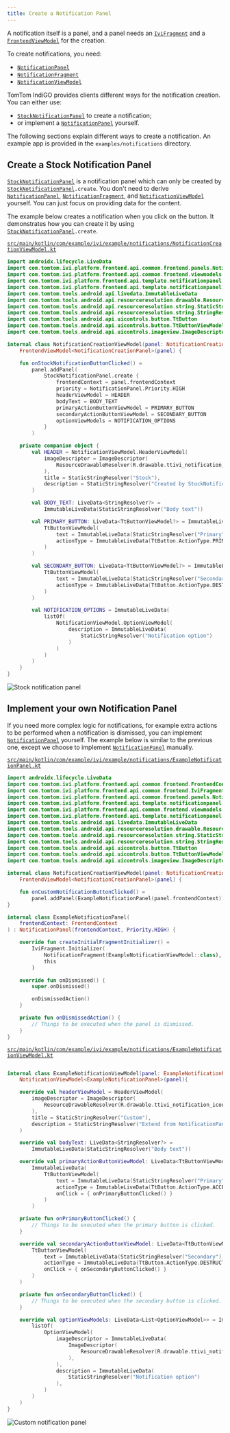 ```yaml
---
title: Create a Notification Panel
---
```


A notification itself is a panel, and a panel needs an [`IviFragment`](TTIVI_INDIGO_API) and a
[`FrontendViewModel`](TTIVI_INDIGO_API) for the creation.

To create notifications, you need:

- [`NotificationPanel`](TTIVI_INDIGO_API)
- [`NotificationFragment`](TTIVI_INDIGO_API)
- [`NotificationViewModel`](TTIVI_INDIGO_API)

TomTom IndiGO provides clients different ways for the notification creation. You can either use:

- [`StockNotificationPanel`](TTIVI_INDIGO_API) to create a notification;
- or implement a [`NotificationPanel`](TTIVI_INDIGO_API) yourself.

The following sections explain different ways to create a notification. An example app is
provided in the `examples/notifications` directory.

## Create a Stock Notification Panel

[`StockNotificationPanel`](TTIVI_INDIGO_API) is a notification panel which can only be created by
[`StockNotificationPanel`](TTIVI_INDIGO_API)`.create`. You don't need to derive
[`NotificationPanel`](TTIVI_INDIGO_API), [`NotificationFragment`](TTIVI_INDIGO_API), and
[`NotificationViewModel`](TTIVI_INDIGO_API) yourself. You can just focus on providing data for the
content.

The example below creates a notification when you click on the button. It demonstrates how you can
create it by using [`StockNotificationPanel`](TTIVI_INDIGO_API)`.create`.

[`src/main/kotlin/com/example/ivi/example/notifications/NotificationCreationViewModel.kt`](https://github.com/tomtom-international/tomtom-indigo-sdk-examples/blob/main/examples/notifications/src/main/kotlin/com/example/ivi/example/notifications/NotificationCreationViewModel.kt#L27-L82)

```kotlin
import androidx.lifecycle.LiveData
import com.tomtom.ivi.platform.frontend.api.common.frontend.panels.NotificationPanel
import com.tomtom.ivi.platform.frontend.api.common.frontend.viewmodels.FrontendViewModel
import com.tomtom.ivi.platform.frontend.api.template.notificationpanel.NotificationViewModel
import com.tomtom.ivi.platform.frontend.api.template.notificationpanel.stock.StockNotificationPanel
import com.tomtom.tools.android.api.livedata.ImmutableLiveData
import com.tomtom.tools.android.api.resourceresolution.drawable.ResourceDrawableResolver
import com.tomtom.tools.android.api.resourceresolution.string.StaticStringResolver
import com.tomtom.tools.android.api.resourceresolution.string.StringResolver
import com.tomtom.tools.android.api.uicontrols.button.TtButton
import com.tomtom.tools.android.api.uicontrols.button.TtButtonViewModel
import com.tomtom.tools.android.api.uicontrols.imageview.ImageDescriptor

internal class NotificationCreationViewModel(panel: NotificationCreationPanel) :
    FrontendViewModel<NotificationCreationPanel>(panel) {

    fun onStockNotificationButtonClicked() =
        panel.addPanel(
            StockNotificationPanel.create {
                frontendContext = panel.frontendContext
                priority = NotificationPanel.Priority.HIGH
                headerViewModel = HEADER
                bodyText = BODY_TEXT
                primaryActionButtonViewModel = PRIMARY_BUTTON
                secondaryActionButtonViewModel = SECONDARY_BUTTON
                optionViewModels = NOTIFICATION_OPTIONS
            }
        )

    private companion object {
        val HEADER = NotificationViewModel.HeaderViewModel(
            imageDescriptor = ImageDescriptor(
                ResourceDrawableResolver(R.drawable.ttivi_notification_icon_placeholder)
            ),
            title = StaticStringResolver("Stock"),
            description = StaticStringResolver("Created by StockNotificationPanel.create")
        )

        val BODY_TEXT: LiveData<StringResolver?> =
            ImmutableLiveData(StaticStringResolver("Body text"))

        val PRIMARY_BUTTON: LiveData<TtButtonViewModel?> = ImmutableLiveData(
            TtButtonViewModel(
                text = ImmutableLiveData(StaticStringResolver("Primary")),
                actionType = ImmutableLiveData(TtButton.ActionType.PRIMARY)
            )
        )

        val SECONDARY_BUTTON: LiveData<TtButtonViewModel?> = ImmutableLiveData(
            TtButtonViewModel(
                text = ImmutableLiveData(StaticStringResolver("Secondary")),
                actionType = ImmutableLiveData(TtButton.ActionType.DESTRUCTIVE)
            )
        )

        val NOTIFICATION_OPTIONS = ImmutableLiveData(
            listOf(
                NotificationViewModel.OptionViewModel(
                    description = ImmutableLiveData(
                        StaticStringResolver("Notification option")
                    )
                )
            )
        )
    }
}
```

![Stock notification panel](images/create_stock_notification_panel.png)

## Implement your own Notification Panel

If you need more complex logic for notifications, for example extra actions to be performed when a
notification is dismissed, you can implement [`NotificationPanel`](TTIVI_INDIGO_API) yourself. The
example below is similar to the previous one, except we choose to implement
[`NotificationPanel`](TTIVI_INDIGO_API) manually.

[`src/main/kotlin/com/example/ivi/example/notifications/ExampleNotificationPanel.kt`](https://github.com/tomtom-international/tomtom-indigo-sdk-examples/blob/main/examples/notifications/src/main/kotlin/com/example/ivi/example/notifications/ExampleNotificationPanel.kt#L19-L38)

```kotlin
import androidx.lifecycle.LiveData
import com.tomtom.ivi.platform.frontend.api.common.frontend.FrontendContext
import com.tomtom.ivi.platform.frontend.api.common.frontend.IviFragment
import com.tomtom.ivi.platform.frontend.api.common.frontend.panels.NotificationPanel
import com.tomtom.ivi.platform.frontend.api.template.notificationpanel.NotificationFragment
import com.tomtom.ivi.platform.frontend.api.common.frontend.viewmodels.FrontendViewModel
import com.tomtom.ivi.platform.frontend.api.template.notificationpanel.NotificationViewModel
import com.tomtom.tools.android.api.livedata.ImmutableLiveData
import com.tomtom.tools.android.api.resourceresolution.drawable.ResourceDrawableResolver
import com.tomtom.tools.android.api.resourceresolution.string.StaticStringResolver
import com.tomtom.tools.android.api.resourceresolution.string.StringResolver
import com.tomtom.tools.android.api.uicontrols.button.TtButton
import com.tomtom.tools.android.api.uicontrols.button.TtButtonViewModel
import com.tomtom.tools.android.api.uicontrols.imageview.ImageDescriptor

internal class NotificationCreationViewModel(panel: NotificationCreationPanel) :
    FrontendViewModel<NotificationCreationPanel>(panel) {

    fun onCustomNotificationButtonClicked() =
        panel.addPanel(ExampleNotificationPanel(panel.frontendContext))
}

internal class ExampleNotificationPanel(
    frontendContext: FrontendContext
) : NotificationPanel(frontendContext, Priority.HIGH) {

    override fun createInitialFragmentInitializer() =
        IviFragment.Initializer(
            NotificationFragment(ExampleNotificationViewModel::class),
            this
        )

    override fun onDismissed() {
        super.onDismissed()

        onDismissedAction()
    }

    private fun onDismissedAction() {
        // Things to be executed when the panel is dismissed.
    }
}
```

[`src/main/kotlin/com/example/ivi/example/notifications/ExampleNotificationViewModel.kt`](https://github.com/tomtom-international/tomtom-indigo-sdk-examples/blob/main/examples/notifications/src/main/kotlin/com/example/ivi/example/notifications/ExampleNotificationViewModel.kt#L24-L77)

```kotlin

internal class ExampleNotificationViewModel(panel: ExampleNotificationPanel) :
    NotificationViewModel<ExampleNotificationPanel>(panel){

    override val headerViewModel = HeaderViewModel(
        imageDescriptor = ImageDescriptor(
            ResourceDrawableResolver(R.drawable.ttivi_notification_icon_alternative_placeholder)
        ),
        title = StaticStringResolver("Custom"),
        description = StaticStringResolver("Extend from NotificationPanel")
    )

    override val bodyText: LiveData<StringResolver?> =
        ImmutableLiveData(StaticStringResolver("Body text"))

    override val primaryActionButtonViewModel: LiveData<TtButtonViewModel?> =
        ImmutableLiveData(
            TtButtonViewModel(
                text = ImmutableLiveData(StaticStringResolver("Primary")),
                actionType = ImmutableLiveData(TtButton.ActionType.ACCEPTANCE),
                onClick = { onPrimaryButtonClicked() }
            )
        )

    private fun onPrimaryButtonClicked() {
        // Things to be executed when the primary button is clicked.
    }

    override val secondaryActionButtonViewModel: LiveData<TtButtonViewModel?> = ImmutableLiveData(
        TtButtonViewModel(
            text = ImmutableLiveData(StaticStringResolver("Secondary")),
            actionType = ImmutableLiveData(TtButton.ActionType.DESTRUCTIVE),
            onClick = { onSecondaryButtonClicked() }
        )
    )

    private fun onSecondaryButtonClicked() {
        // Things to be executed when the secondary button is clicked.
    }

    override val optionViewModels: LiveData<List<OptionViewModel>> = ImmutableLiveData(
        listOf(
            OptionViewModel(
                imageDescriptor = ImmutableLiveData(
                    ImageDescriptor(
                        ResourceDrawableResolver(R.drawable.ttivi_notificationoption_icon_placeholder)
                    ),
                ),
                description = ImmutableLiveData(
                    StaticStringResolver("Notification option")
                ),
            )
        )
    )
}
```

![Custom notification panel](images/create_custom_notification_panel.png)
